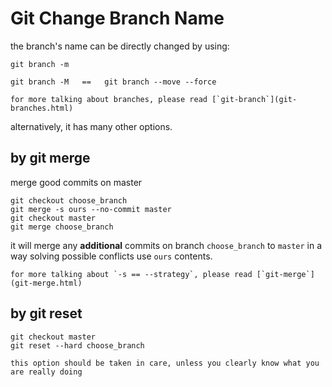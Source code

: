 ---
---

# Git Change Branch Name

the branch's name can be directly changed by using:

```
git branch -m

git branch -M   ==   git branch --move --force
```

```note
for more talking about branches, please read [`git-branch`](git-branches.html)
```


alternatively, it has many other options.

## by git merge

merge good commits on master

```
git checkout choose_branch
git merge -s ours --no-commit master
git checkout master
git merge choose_branch
```

it will merge any **additional** commits on branch `choose_branch` to `master` in a way solving possible conflicts use `ours` contents.

```note
for more talking about `-s == --strategy`, please read [`git-merge`](git-merge.html)
```


## by git reset

```
git checkout master
git reset --hard choose_branch
```

```warning
this option should be taken in care, unless you clearly know what you are really doing
```




